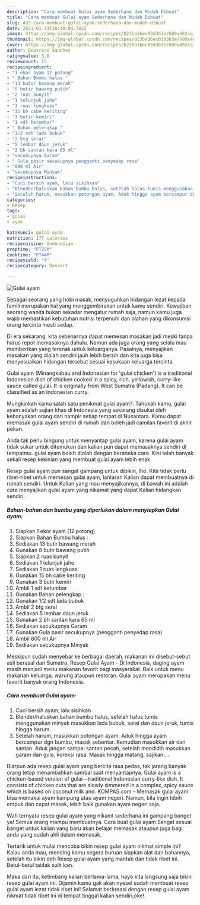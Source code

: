 ```yaml
---
description: "Cara membuat Gulai ayam Sederhana dan Mudah Dibuat"
title: "Cara membuat Gulai ayam Sederhana dan Mudah Dibuat"
slug: 435-cara-membuat-gulai-ayam-sederhana-dan-mudah-dibuat
date: 2021-01-13T20:40:04.702Z
image: https://img-global.cpcdn.com/recipes/823ba16ec03d3b3e/680x482cq70/gulai-ayam-foto-resep-utama.jpg
thumbnail: https://img-global.cpcdn.com/recipes/823ba16ec03d3b3e/680x482cq70/gulai-ayam-foto-resep-utama.jpg
cover: https://img-global.cpcdn.com/recipes/823ba16ec03d3b3e/680x482cq70/gulai-ayam-foto-resep-utama.jpg
author: Beatrice Sanchez
ratingvalue: 3.8
reviewcount: 15
recipeingredient:
- "1 ekor ayam 12 potong"
- " Bahan Bumbu halus "
- "13 butir bawang merah"
- "8 butir bawang putih"
- "2 ruas kunyit"
- "1 telunjuk jahe"
- "1 ruas lengkuas"
- "15 bh cabe keriting"
- "3 butir kemiri"
- "1 sdt ketumbar"
- " Bahan pelengkap "
- "1/2 sdt lada bubuk"
- "2 btg serai"
- "5 lembar daun jeruk"
- "2 bh santan kara 65 ml"
- "secukupnya Garam"
- " Gula pasir secukupnya pengganti penyedap rasa"
- "800 ml Air"
- "secukupnya Minyak"
recipeinstructions:
- "Cuci bersih ayam, lalu sisihkan"
- "Blender/haluskan bahan bumbu halus, setelah halus tumis menggunakan minyak masukkan lada bubuk, serai dan daun jeruk, tumis hingga harum."
- "Setelah harum, masukkan potongan ayam. Aduk hingga ayam bercampur dgn bumbu, masak sebentar. Kemudian masukkan air dan santan. Aduk jangan sampai santan pecah, setelah mendidih masukkan garam dan gula, koreksi rasa. Masak hingga matang, sajikan...."
categories:
- Resep
tags:
- gulai
- ayam

katakunci: gulai ayam 
nutrition: 177 calories
recipecuisine: Indonesian
preptime: "PT25M"
cooktime: "PT44M"
recipeyield: "4"
recipecategory: Dessert

---
```



![Gulai ayam](https://img-global.cpcdn.com/recipes/823ba16ec03d3b3e/680x482cq70/gulai-ayam-foto-resep-utama.jpg)

Sebagai seorang yang hobi masak, menyuguhkan hidangan lezat kepada famili merupakan hal yang menggembirakan untuk kamu sendiri. Kewajiban seorang  wanita bukan sekadar mengatur rumah saja, namun kamu juga wajib memastikan kebutuhan nutrisi terpenuhi dan olahan yang dikonsumsi orang tercinta mesti sedap.

Di era  sekarang, kita sebenarnya dapat memesan masakan jadi meski tanpa harus repot memasaknya dahulu. Namun ada juga orang yang selalu mau memberikan yang terenak untuk keluarganya. Pasalnya, menyajikan masakan yang diolah sendiri jauh lebih bersih dan kita juga bisa menyesuaikan hidangan tersebut sesuai kesukaan keluarga tercinta. 

Gulai ayam (Minangkabau and Indonesian for &#39;gulai chicken&#39;) is a traditional Indonesian dish of chicken cooked in a spicy, rich, yellowish, curry-like sauce called gulai. It is originally from West Sumatra (Padang). It can be classified as an Indonesian curry.

Mungkinkah kamu salah satu penikmat gulai ayam?. Tahukah kamu, gulai ayam adalah sajian khas di Indonesia yang sekarang disukai oleh kebanyakan orang dari hampir setiap tempat di Nusantara. Kamu dapat memasak gulai ayam sendiri di rumah dan boleh jadi camilan favorit di akhir pekan.

Anda tak perlu bingung untuk menyantap gulai ayam, karena gulai ayam tidak sukar untuk ditemukan dan kalian pun dapat memasaknya sendiri di tempatmu. gulai ayam boleh diolah dengan beraneka cara. Kini telah banyak sekali resep kekinian yang membuat gulai ayam lebih enak.

Resep gulai ayam pun sangat gampang untuk dibikin, lho. Kita tidak perlu ribet-ribet untuk memesan gulai ayam, lantaran Kalian dapat membuatnya di rumah sendiri. Untuk Kalian yang mau menyajikannya, di bawah ini adalah cara menyajikan gulai ayam yang nikamat yang dapat Kalian hidangkan sendiri.

<!--inarticleads1-->

##### Bahan-bahan dan bumbu yang diperlukan dalam menyiapkan Gulai ayam:

1. Siapkan 1 ekor ayam (12 potong)
1. Siapkan  Bahan Bumbu halus :
1. Sediakan 13 butir bawang merah
1. Gunakan 8 butir bawang putih
1. Siapkan 2 ruas kunyit
1. Sediakan 1 telunjuk jahe
1. Sediakan 1 ruas lengkuas
1. Gunakan 15 bh cabe keriting
1. Gunakan 3 butir kemiri
1. Ambil 1 sdt ketumbar
1. Gunakan  Bahan pelengkap :
1. Gunakan 1/2 sdt lada bubuk
1. Ambil 2 btg serai
1. Sediakan 5 lembar daun jeruk
1. Gunakan 2 bh santan kara 65 ml
1. Sediakan secukupnya Garam
1. Gunakan  Gula pasir secukupnya (pengganti penyedap rasa)
1. Ambil 800 ml Air
1. Sediakan secukupnya Minyak


Meskipun sudah menyebar ke berbagai daerah, makanan ini disebut-sebut asli berasal dari Sumatra. Resep Gulai Ayam - Di Indonesia, daging ayam masih menjadi menu makanan favorit bagi masyarakat. Baik untuk menu makanan keluarga, warung ataupun restoran. Gulai ayam merupakan menu favorit banyak orang Indonesia. 

<!--inarticleads2-->

##### Cara membuat Gulai ayam:

1. Cuci bersih ayam, lalu sisihkan
1. Blender/haluskan bahan bumbu halus, setelah halus tumis menggunakan minyak masukkan lada bubuk, serai dan daun jeruk, tumis hingga harum.
1. Setelah harum, masukkan potongan ayam. Aduk hingga ayam bercampur dgn bumbu, masak sebentar. Kemudian masukkan air dan santan. Aduk jangan sampai santan pecah, setelah mendidih masukkan garam dan gula, koreksi rasa. Masak hingga matang, sajikan....


Biarpun ada resep gulai ayam yang bercita rasa pedas, tak jarang banyak orang tetap menambahkan sambal saat menyantapnya. Gulai ayam is a chicken-based version of gulai—traditional Indonesian curry-like dish. It consists of chicken cuts that are slowly simmered in a complex, spicy sauce which is based on coconut milk and. KOMPAS.com - Memasak gulai ayam bisa memakai ayam kampung atau ayam negeri. Namun, bila ingin lebih empuk dan cepat masak, lebih baik gunakan ayam negeri saja. 

Wah ternyata resep gulai ayam yang nikamt sederhana ini gampang banget ya! Semua orang mampu membuatnya. Cara buat gulai ayam Sangat sesuai banget untuk kalian yang baru akan belajar memasak ataupun juga bagi anda yang sudah ahli dalam memasak.

Tertarik untuk mulai mencoba bikin resep gulai ayam nikmat simple ini? Kalau anda mau, mending kamu segera buruan siapkan alat dan bahannya, setelah itu bikin deh Resep gulai ayam yang mantab dan tidak ribet ini. Betul-betul taidak sulit kan. 

Maka dari itu, ketimbang kalian berlama-lama, hayo kita langsung saja bikin resep gulai ayam ini. Dijamin kamu gak akan nyesel sudah membuat resep gulai ayam lezat tidak ribet ini! Selamat berkreasi dengan resep gulai ayam nikmat tidak ribet ini di tempat tinggal kalian sendiri,oke!.

